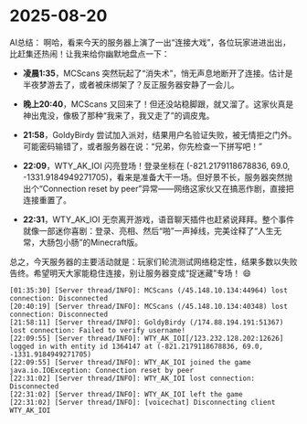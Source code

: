 # 2025-08-20

AI总结：
啊哈，看来今天的服务器上演了一出“连接大戏”，各位玩家进进出出，比赶集还热闹！让我来给你幽默地盘点一下：

- **凌晨1:35**，MCScans 突然玩起了“消失术”，悄无声息地断开了连接。估计是半夜梦游去了，或者被床绑架了？反正服务器安静了一会儿。
  
- **晚上20:40**，MCScans 又回来了！但还没站稳脚跟，就又溜了。这家伙真是神出鬼没，像极了那种“我来了，我又走了”的调皮鬼。

- **21:58**，GoldyBirdy 尝试加入派对，结果用户名验证失败，被无情拒之门外。可能密码输错了，或者服务器在说：“兄弟，你先检查一下拼写吧！”

- **22:09**，WTY_AK_IOI 闪亮登场！登录坐标在 (-821.2179118678836, 69.0, -1331.9184949271705)，看来是准备大干一场。但好景不长，服务器突然抛出个“Connection reset by peer”异常——网络这家伙又在搞恶作剧，直接把连接重置了。

- **22:31**，WTY_AK_IOI 无奈离开游戏，语音聊天插件也赶紧说拜拜。整个事件就像一部迷你喜剧：登录、亮相、然后“啪”一声掉线，完美诠释了“人生无常，大肠包小肠”的Minecraft版。

总之，今天服务器的主要活动就是：玩家们轮流测试网络稳定性，结果多数以失败告终。希望明天大家能稳住连接，别让服务器变成“捉迷藏”专场！ 😄

```
[01:35:30] [Server thread/INFO]: MCScans (/45.148.10.134:44964) lost connection: Disconnected
[20:40:19] [Server thread/INFO]: MCScans (/45.148.10.134:40348) lost connection: Disconnected
[21:58:11] [Server thread/INFO]: GoldyBirdy (/174.88.194.191:51367) lost connection: Failed to verify username!
[22:09:55] [Server thread/INFO]: WTY_AK_IOI[/123.232.128.202:12626] logged in with entity id 1364147 at (-821.2179118678836, 69.0, -1331.9184949271705)
[22:09:55] [Server thread/INFO]: WTY_AK_IOI joined the game
java.io.IOException: Connection reset by peer
[22:31:02] [Server thread/INFO]: WTY_AK_IOI lost connection: Disconnected
[22:31:02] [Server thread/INFO]: WTY_AK_IOI left the game
[22:31:02] [Server thread/INFO]: [voicechat] Disconnecting client WTY_AK_IOI
```
